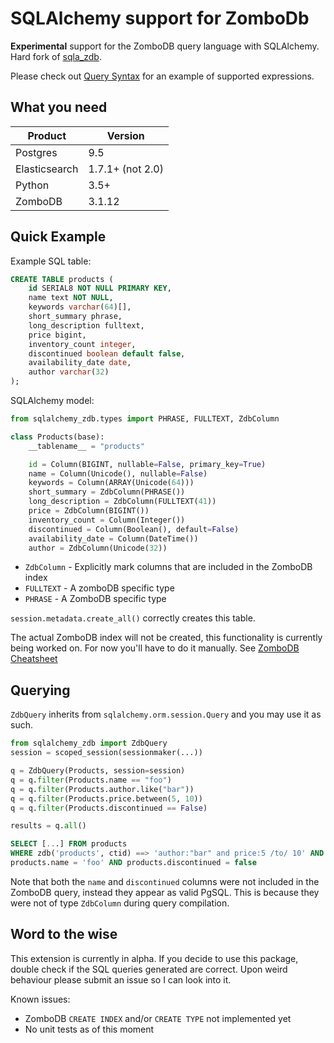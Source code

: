 SQLAlchemy support for ZomboDb
=============================

**Experimental** support for the ZomboDB query language with SQLAlchemy. Hard fork of [sqla_zdb](https://github.com/xxxbobrxxx/sqlalchemy_zombodb).

Please check out [Query Syntax](https://github.com/skftn/sqlalchemy_zdb/blob/master/QUERY_SYNTAX.md) for an example of supported expressions. 


## What you need

Product       | Version 
---           | ---      
Postgres      | 9.5
Elasticsearch | 1.7.1+ (not 2.0)
Python        | 3.5+
ZomboDB       | 3.1.12


## Quick Example

Example SQL table:

```sql
CREATE TABLE products (
    id SERIAL8 NOT NULL PRIMARY KEY,
    name text NOT NULL,
    keywords varchar(64)[],
    short_summary phrase,
    long_description fulltext, 
    price bigint,
    inventory_count integer,
    discontinued boolean default false,
    availability_date date,
    author varchar(32)
);
```

SQLAlchemy model:

```python
from sqlalchemy_zdb.types import PHRASE, FULLTEXT, ZdbColumn

class Products(base):
    __tablename__ = "products"

    id = Column(BIGINT, nullable=False, primary_key=True)
    name = Column(Unicode(), nullable=False)
    keywords = Column(ARRAY(Unicode(64)))
    short_summary = ZdbColumn(PHRASE())
    long_description = ZdbColumn(FULLTEXT(41))
    price = ZdbColumn(BIGINT())
    inventory_count = Column(Integer())
    discontinued = Column(Boolean(), default=False)
    availability_date = Column(DateTime())
    author = ZdbColumn(Unicode(32))
```

- `ZdbColumn` - Explicitly mark columns that are included in the ZomboDB index
- `FULLTEXT` - A zomboDB specific type
- `PHRASE` - A ZomboDB specific type

`session.metadata.create_all()` correctly creates this table.

The actual ZomboDB index will not be created, this functionality is currently being worked on. For now you'll have to do it manually. See [ZomboDB Cheatsheet](https://github.com/skftn/sqlalchemy_zdb/blob/master/zombodb_cheatsheet.md)

## Querying 

`ZdbQuery` inherits from `sqlalchemy.orm.session.Query` and you may use it as such.

```python
from sqlalchemy_zdb import ZdbQuery
session = scoped_session(sessionmaker(...))

q = ZdbQuery(Products, session=session)
q = q.filter(Products.name == "foo")
q = q.filter(Products.author.like("bar"))
q = q.filter(Products.price.between(5, 10))
q = q.filter(Products.discontinued == False)

results = q.all()
```

```sql
SELECT [...] FROM products 
WHERE zdb('products', ctid) ==> 'author:"bar" and price:5 /to/ 10' AND
products.name = 'foo' AND products.discontinued = false
```

Note that both the `name` and `discontinued` columns were not included in the ZomboDB query, instead they appear as valid PgSQL. This is because they were not of type `ZdbColumn` during query compilation. 

## Word to the wise

This extension is currently in alpha. If you decide to use this package, double check if the SQL queries generated are correct. Upon weird behaviour please submit an issue so I can look into it.

Known issues:

- ZomboDB `CREATE INDEX` and/or `CREATE TYPE` not implemented yet
- No unit tests as of this moment
